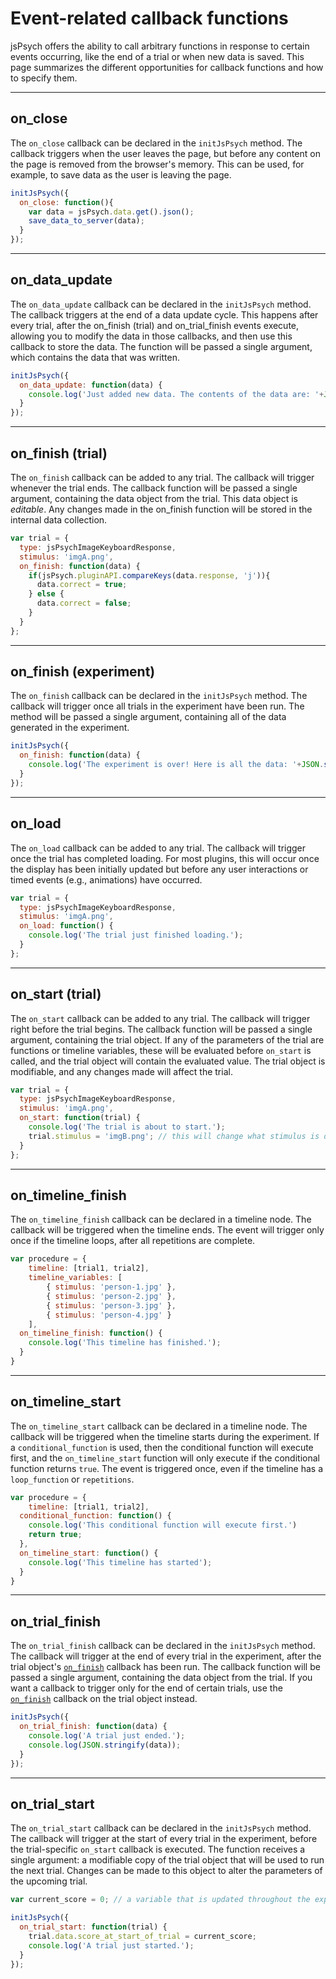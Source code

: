 # Event-related callback functions

jsPsych offers the ability to call arbitrary functions in response to certain events occurring, like the end of a trial or when new data is saved. This page summarizes the different opportunities for callback functions and how to specify them.

---

## on_close

The `on_close` callback can be declared in the `initJsPsych` method. The callback triggers when the user leaves the page, but before any content on the page is removed from the browser's memory. This can be used, for example, to save data as the user is leaving the page.

```javascript
initJsPsych({
  on_close: function(){
    var data = jsPsych.data.get().json();
    save_data_to_server(data);
  }
});
```

---

## on_data_update

The `on_data_update` callback can be declared in the `initJsPsych` method. The callback triggers at the end of a data update cycle. This happens after every trial, after the on_finish (trial) and on_trial_finish events execute, allowing you to modify the data in those callbacks, and then use this callback to store the data. The function will be passed a single argument, which contains the data that was written.

```javascript
initJsPsych({
  on_data_update: function(data) {
    console.log('Just added new data. The contents of the data are: '+JSON.stringify(data));
  }
});
```

---

## on_finish (trial)

The `on_finish` callback can be added to any trial. The callback will trigger whenever the trial ends. The callback function will be passed a single argument, containing the data object from the trial. This data object is *editable*. Any changes made in the on_finish function will be stored in the internal data collection.

```javascript
var trial = {
  type: jsPsychImageKeyboardResponse,
  stimulus: 'imgA.png',
  on_finish: function(data) {
    if(jsPsych.pluginAPI.compareKeys(data.response, 'j')){
      data.correct = true;
    } else {
      data.correct = false;
    }
  }
};
```

---

## on_finish (experiment)

The `on_finish` callback can be declared in the `initJsPsych` method. The callback will trigger once all trials in the experiment have been run. The method will be passed a single argument, containing all of the data generated in the experiment.

```javascript
initJsPsych({
  on_finish: function(data) {
    console.log('The experiment is over! Here is all the data: '+JSON.stringify(data));
  }
});
```

---

## on_load

The `on_load` callback can be added to any trial. The callback will trigger once the trial has completed loading. For most plugins, this will occur once the display has been initially updated but before any user interactions or timed events (e.g., animations) have occurred.

```javascript
var trial = {
  type: jsPsychImageKeyboardResponse,
  stimulus: 'imgA.png',
  on_load: function() {
    console.log('The trial just finished loading.');
  }
};
```

---

## on_start (trial)

The `on_start` callback can be added to any trial. The callback will trigger right before the trial begins. The callback function will be passed a single argument, containing the trial object. If any of the parameters of the trial are functions or timeline variables, these will be evaluated before `on_start` is called, and the trial object will contain the evaluated value. The trial object is modifiable, and any changes made will affect the trial.

```javascript
var trial = {
  type: jsPsychImageKeyboardResponse,
  stimulus: 'imgA.png',
  on_start: function(trial) {
    console.log('The trial is about to start.');
    trial.stimulus = 'imgB.png'; // this will change what stimulus is displayed in the trial
  }
};
```

---

## on_timeline_finish

The `on_timeline_finish` callback can be declared in a timeline node. The callback will be triggered when the timeline ends. The event will trigger only once if the timeline loops, after all repetitions are complete.

```javascript
var procedure = {
	timeline: [trial1, trial2],
	timeline_variables: [
		{ stimulus: 'person-1.jpg' },
		{ stimulus: 'person-2.jpg' },
		{ stimulus: 'person-3.jpg' },
		{ stimulus: 'person-4.jpg' }
	],
  on_timeline_finish: function() {
    console.log('This timeline has finished.');
  }
}
```

---

## on_timeline_start

The `on_timeline_start` callback can be declared in a timeline node. The callback will be triggered when the timeline starts during the experiment. If a `conditional_function` is used, then the conditional function will execute first, and the `on_timeline_start` function will only execute if the conditional function returns `true`. The event is triggered once, even if the timeline has a `loop_function` or `repetitions`.

```javascript
var procedure = {
	timeline: [trial1, trial2],
  conditional_function: function() {
    console.log('This conditional function will execute first.')
    return true;
  },
  on_timeline_start: function() {
    console.log('This timeline has started');
  }
}
```

---

## on_trial_finish

The `on_trial_finish` callback can be declared in the `initJsPsych` method. The callback will trigger at the end of every trial in the experiment, after the trial object's [`on_finish`](#on_finish-trial) callback has been run. The callback function will be passed a single argument, containing the data object from the trial. If you want a callback to trigger only for the end of certain trials, use the [`on_finish`](#on_finish-trial) callback on the trial object instead.

```javascript
initJsPsych({
  on_trial_finish: function(data) {
    console.log('A trial just ended.');
    console.log(JSON.stringify(data));
  }
});
```

---

## on_trial_start

The `on_trial_start` callback can be declared in the `initJsPsych` method. The callback will trigger at the start of every trial in the experiment, before the trial-specific `on_start` callback is executed. The function receives a single argument: a modifiable copy of the trial object that will be used to run the next trial. Changes can be made to this object to alter the parameters of the upcoming trial.

```javascript
var current_score = 0; // a variable that is updated throughout the experiment to keep track of the current score.

initJsPsych({
  on_trial_start: function(trial) {
    trial.data.score_at_start_of_trial = current_score;
    console.log('A trial just started.');
  }
});
```
